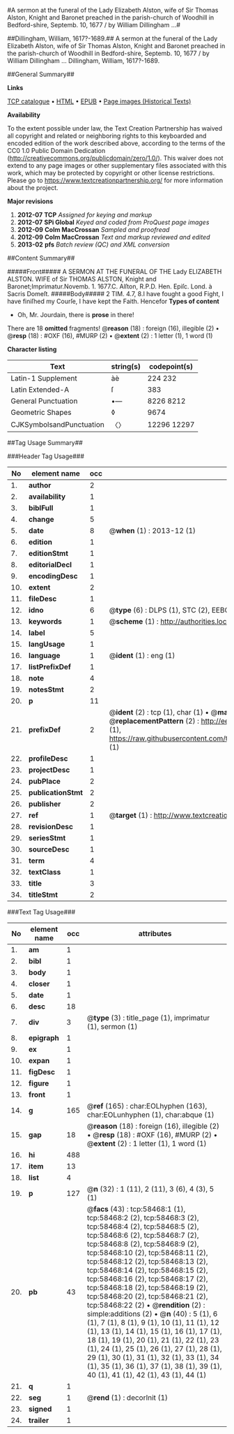 #A sermon at the funeral of the Lady Elizabeth Alston, wife of Sir Thomas Alston, Knight and Baronet preached in the parish-church of Woodhill in Bedford-shire, Septemb. 10, 1677 / by William Dillingham ...#

##Dillingham, William, 1617?-1689.##
A sermon at the funeral of the Lady Elizabeth Alston, wife of Sir Thomas Alston, Knight and Baronet preached in the parish-church of Woodhill in Bedford-shire, Septemb. 10, 1677 / by William Dillingham ...
Dillingham, William, 1617?-1689.

##General Summary##

**Links**

[TCP catalogue](http://www.ota.ox.ac.uk/tcp/)  • 
[HTML](http://tei.it.ox.ac.uk/tcp/Texts-HTML/free/A36/A36020.html)  • 
[EPUB](http://tei.it.ox.ac.uk/tcp/Texts-EPUB/free/A36/A36020.epub) • 
[Page images (Historical Texts)](https://historicaltexts.jisc.ac.uk/eebo-12276916e)

**Availability**

To the extent possible under law, the Text Creation Partnership has waived all copyright and related or neighboring rights to this keyboarded and encoded edition of the work described above, according to the terms of the CC0 1.0 Public Domain Dedication (http://creativecommons.org/publicdomain/zero/1.0/). This waiver does not extend to any page images or other supplementary files associated with this work, which may be protected by copyright or other license restrictions. Please go to https://www.textcreationpartnership.org/ for more information about the project.

**Major revisions**

1. __2012-07__ __TCP__ *Assigned for keying and markup*
1. __2012-07__ __SPi Global__ *Keyed and coded from ProQuest page images*
1. __2012-09__ __Colm MacCrossan__ *Sampled and proofread*
1. __2012-09__ __Colm MacCrossan__ *Text and markup reviewed and edited*
1. __2013-02__ __pfs__ *Batch review (QC) and XML conversion*

##Content Summary##

#####Front#####
A SERMON AT THE FUNERAL OF THE Lady ELIZABETH ALSTON. WIFE of Sir THOMAS ALSTON, Knight and Baronet;Imprimatur.Novemb. 1. 1677.C. Alſton, R.P.D. Hen. Epiſc. Lond. à Sacris Domeſt.
#####Body#####
2 TIM. 4.7, 8.I have fought a good Fight, I have finiſhed my Courſe, I have kept the Faith. Hencefor
**Types of content**

  * Oh, Mr. Jourdain, there is **prose** in there!

There are 18 **omitted** fragments! 
 @__reason__ (18) : foreign (16), illegible (2)  •  @__resp__ (18) : #OXF (16), #MURP (2)  •  @__extent__ (2) : 1 letter (1), 1 word (1)

**Character listing**


|Text|string(s)|codepoint(s)|
|---|---|---|
|Latin-1 Supplement|àè|224 232|
|Latin Extended-A|ſ|383|
|General Punctuation|•—|8226 8212|
|Geometric Shapes|◊|9674|
|CJKSymbolsandPunctuation|〈〉|12296 12297|

##Tag Usage Summary##

###Header Tag Usage###

|No|element name|occ|attributes|
|---|---|---|---|
|1.|__author__|2||
|2.|__availability__|1||
|3.|__biblFull__|1||
|4.|__change__|5||
|5.|__date__|8| @__when__ (1) : 2013-12 (1)|
|6.|__edition__|1||
|7.|__editionStmt__|1||
|8.|__editorialDecl__|1||
|9.|__encodingDesc__|1||
|10.|__extent__|2||
|11.|__fileDesc__|1||
|12.|__idno__|6| @__type__ (6) : DLPS (1), STC (2), EEBO-CITATION (1), OCLC (1), VID (1)|
|13.|__keywords__|1| @__scheme__ (1) : http://authorities.loc.gov/ (1)|
|14.|__label__|5||
|15.|__langUsage__|1||
|16.|__language__|1| @__ident__ (1) : eng (1)|
|17.|__listPrefixDef__|1||
|18.|__note__|4||
|19.|__notesStmt__|2||
|20.|__p__|11||
|21.|__prefixDef__|2| @__ident__ (2) : tcp (1), char (1)  •  @__matchPattern__ (2) : ([0-9\-]+):([0-9IVX]+) (1), (.+) (1)  •  @__replacementPattern__ (2) : http://eebo.chadwyck.com/downloadtiff?vid=$1&page=$2 (1), https://raw.githubusercontent.com/textcreationpartnership/Texts/master/tcpchars.xml#$1 (1)|
|22.|__profileDesc__|1||
|23.|__projectDesc__|1||
|24.|__pubPlace__|2||
|25.|__publicationStmt__|2||
|26.|__publisher__|2||
|27.|__ref__|1| @__target__ (1) : http://www.textcreationpartnership.org/docs/. (1)|
|28.|__revisionDesc__|1||
|29.|__seriesStmt__|1||
|30.|__sourceDesc__|1||
|31.|__term__|4||
|32.|__textClass__|1||
|33.|__title__|3||
|34.|__titleStmt__|2||


###Text Tag Usage###

|No|element name|occ|attributes|
|---|---|---|---|
|1.|__am__|1||
|2.|__bibl__|1||
|3.|__body__|1||
|4.|__closer__|1||
|5.|__date__|1||
|6.|__desc__|18||
|7.|__div__|3| @__type__ (3) : title_page (1), imprimatur (1), sermon (1)|
|8.|__epigraph__|1||
|9.|__ex__|1||
|10.|__expan__|1||
|11.|__figDesc__|1||
|12.|__figure__|1||
|13.|__front__|1||
|14.|__g__|165| @__ref__ (165) : char:EOLhyphen (163), char:EOLunhyphen (1), char:abque (1)|
|15.|__gap__|18| @__reason__ (18) : foreign (16), illegible (2)  •  @__resp__ (18) : #OXF (16), #MURP (2)  •  @__extent__ (2) : 1 letter (1), 1 word (1)|
|16.|__hi__|488||
|17.|__item__|13||
|18.|__list__|4||
|19.|__p__|127| @__n__ (32) : 1 (11), 2 (11), 3 (6), 4 (3), 5 (1)|
|20.|__pb__|43| @__facs__ (43) : tcp:58468:1 (1), tcp:58468:2 (2), tcp:58468:3 (2), tcp:58468:4 (2), tcp:58468:5 (2), tcp:58468:6 (2), tcp:58468:7 (2), tcp:58468:8 (2), tcp:58468:9 (2), tcp:58468:10 (2), tcp:58468:11 (2), tcp:58468:12 (2), tcp:58468:13 (2), tcp:58468:14 (2), tcp:58468:15 (2), tcp:58468:16 (2), tcp:58468:17 (2), tcp:58468:18 (2), tcp:58468:19 (2), tcp:58468:20 (2), tcp:58468:21 (2), tcp:58468:22 (2)  •  @__rendition__ (2) : simple:additions (2)  •  @__n__ (40) : 5 (1), 6 (1), 7 (1), 8 (1), 9 (1), 10 (1), 11 (1), 12 (1), 13 (1), 14 (1), 15 (1), 16 (1), 17 (1), 18 (1), 19 (1), 20 (1), 21 (1), 22 (1), 23 (1), 24 (1), 25 (1), 26 (1), 27 (1), 28 (1), 29 (1), 30 (1), 31 (1), 32 (1), 33 (1), 34 (1), 35 (1), 36 (1), 37 (1), 38 (1), 39 (1), 40 (1), 41 (1), 42 (1), 43 (1), 44 (1)|
|21.|__q__|1||
|22.|__seg__|1| @__rend__ (1) : decorInit (1)|
|23.|__signed__|1||
|24.|__trailer__|1||
